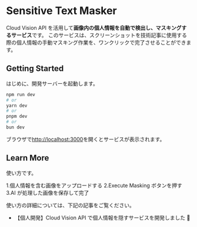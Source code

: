 # Sensitive Text Masker

Cloud Vision API を活用して**画像内の個人情報を自動で検出し、マスキングするサービス**です。
このサービスは、スクリーンショットを技術記事に使用する際の個人情報の手動マスキング作業を、ワンクリックで完了させることができます。

## Getting Started

はじめに、開発サーバーを起動します。

```bash
npm run dev
# or
yarn dev
# or
pnpm dev
# or
bun dev
```

ブラウザで[http://localhost:3000](http://localhost:3000)を開くとサービスが表示されます。

## Learn More

使い方です。

1.個人情報を含む画像をアップロードする
2.Execute Masking ボタンを押す
3.AI が処理した画像を保存して完了

使い方の詳細については、下記の記事をご覧ください。

- 【個人開発】Cloud Vision API で個人情報を隠すサービスを開発しました 🎉
